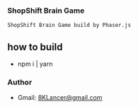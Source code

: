 ### ShopShift Brain Game

    ShopShift Brain Game build by Phaser.js

## how to build
 - npm i | yarn
 

### Author
 
 - Gmail: 8KLancer@gmail.com
